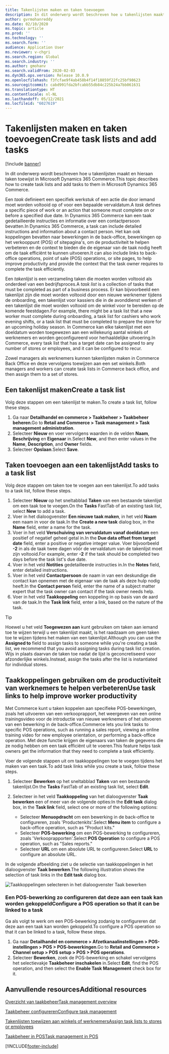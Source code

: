 ```yaml
---
title: Takenlijsten maken en taken toevoegen
description: In dit onderwerp wordt beschreven hoe u takenlijsten maakt en hieraan taken toewijst in Microsoft Dynamics 365 Commerce.
author: gvrmohanreddy
ms.date: 02/10/2020
ms.topic: article
ms.prod: ''
ms.technology: ''
ms.search.form: ''
audience: Application User
ms.reviewer: v-chgri
ms.search.region: Global
ms.search.industry: ''
ms.author: gmohanv
ms.search.validFrom: 2020-02-03
ms.dyn365.ops.version: Release 10.0.9
ms.openlocfilehash: f3fcfae9f4ab458b4f14f18859f22fc25bf98623
ms.sourcegitcommit: cabd991fda2bfcabb55db84c225b24a7bb061631
ms.translationtype: HT
ms.contentlocale: nl-NL
ms.lasthandoff: 05/12/2021
ms.locfileid: "6027619"
---
```

# <a name="create-task-lists-and-add-tasks"></a><span data-ttu-id="66175-103">Takenlijsten maken en taken toevoegen</span><span class="sxs-lookup"><span data-stu-id="66175-103">Create task lists and add tasks</span></span>

[!include [banner](includes/banner.md)]

<span data-ttu-id="66175-104">In dit onderwerp wordt beschreven hoe u takenlijsten maakt en hieraan taken toewijst in Microsoft Dynamics 365 Commerce.</span><span class="sxs-lookup"><span data-stu-id="66175-104">This topic describes how to create task lists and add tasks to them in Microsoft Dynamics 365 Commerce.</span></span>

<span data-ttu-id="66175-105">Een *taak* definieert een specifiek werkstuk of een actie die door iemand moet worden voltooid op of voor een bepaalde vervaldatum.</span><span class="sxs-lookup"><span data-stu-id="66175-105">A *task* defines a specific piece of work or an action that someone must complete on or before a specified due date.</span></span> <span data-ttu-id="66175-106">In Dynamics 365 Commerce kan een taak gedetailleerde instructies en informatie over een contactpersoon bevatten.</span><span class="sxs-lookup"><span data-stu-id="66175-106">In Dynamics 365 Commerce, a task can include detailed instructions and information about a contact person.</span></span> <span data-ttu-id="66175-107">Het kan ook koppelingen bevatten naar bewerkingen in de back-office, bewerkingen op het verkooppunt (POS) of sitepagina's, om de productiviteit te helpen verbeteren en de context te bieden die de eigenaar van de taak nodig heeft om de taak efficiënt te kunnen uitvoeren.</span><span class="sxs-lookup"><span data-stu-id="66175-107">It can also include links to back-office operations, point of sale (POS) operations, or site pages, to help improve productivity and provide the context that the task owner requires to complete the task efficiently.</span></span>

<span data-ttu-id="66175-108">Een *takenlijst* is een verzameling taken die moeten worden voltooid als onderdeel van een bedrijfsproces.</span><span class="sxs-lookup"><span data-stu-id="66175-108">A *task list* is a collection of tasks that must be completed as part of a business process.</span></span> <span data-ttu-id="66175-109">Er kan bijvoorbeeld een takenlijst zijn die moet worden voltooid door een nieuwe werknemer tijdens de onboarding, een takenlijst voor kassiers die in de avonddienst werken of een takenlijst die moet worden voltooid om de winkel voor te bereiden op de komende feestdagen.</span><span class="sxs-lookup"><span data-stu-id="66175-109">For example, there might be a task list that a new worker must complete during onboarding, a task list for cashiers who work evening shifts, or a task list that must be completed to prepare the store for an upcoming holiday season.</span></span> <span data-ttu-id="66175-110">In Commerce kan elke takenlijst met een doeldatum worden toegewezen aan een willekeurig aantal winkels of werknemers en worden geconfigureerd voor herhaaldelijke uitvoering.</span><span class="sxs-lookup"><span data-stu-id="66175-110">In Commerce, every task list that has a target date can be assigned to any number of stores or employees, and it can be configured to recur.</span></span>

<span data-ttu-id="66175-111">Zowel managers als werknemers kunnen takenlijsten maken in Commerce Back Office en deze vervolgens toewijzen aan een set winkels.</span><span class="sxs-lookup"><span data-stu-id="66175-111">Both managers and workers can create task lists in Commerce back office, and then assign them to a set of stores.</span></span>

## <a name="create-a-task-list"></a><span data-ttu-id="66175-112">Een takenlijst maken</span><span class="sxs-lookup"><span data-stu-id="66175-112">Create a task list</span></span>

<span data-ttu-id="66175-113">Volg deze stappen om een takenlijst te maken.</span><span class="sxs-lookup"><span data-stu-id="66175-113">To create a task list, follow these steps.</span></span>

1. <span data-ttu-id="66175-114">Ga naar **Detailhandel en commerce \> Taakbeheer \> Taakbeheer beheren**.</span><span class="sxs-lookup"><span data-stu-id="66175-114">Go to **Retail and Commerce \> Task management \> Task management administration**.</span></span>
1. <span data-ttu-id="66175-115">Selecteer **Nieuw** en voer vervolgens waarden in de velden **Naam**, **Beschrijving** en **Eigenaar** in.</span><span class="sxs-lookup"><span data-stu-id="66175-115">Select **New**, and then enter values in the **Name**, **Description**, and **Owner** fields.</span></span>
1. <span data-ttu-id="66175-116">Selecteer **Opslaan**.</span><span class="sxs-lookup"><span data-stu-id="66175-116">Select **Save**.</span></span>

## <a name="add-tasks-to-a-task-list"></a><span data-ttu-id="66175-117">Taken toevoegen aan een takenlijst</span><span class="sxs-lookup"><span data-stu-id="66175-117">Add tasks to a task list</span></span>

<span data-ttu-id="66175-118">Volg deze stappen om taken toe te voegen aan een takenlijst.</span><span class="sxs-lookup"><span data-stu-id="66175-118">To add tasks to a task list, follow these steps.</span></span>
 
1. <span data-ttu-id="66175-119">Selecteer **Nieuw** op het sneltabblad **Taken** van een bestaande takenlijst om een taak toe te voegen.</span><span class="sxs-lookup"><span data-stu-id="66175-119">On the **Tasks** FastTab of an existing task list, select **New** to add a task.</span></span>
1. <span data-ttu-id="66175-120">Voer in het dialoogvenster **Een nieuwe taak maken**, in het veld **Naam** een naam in voor de taak.</span><span class="sxs-lookup"><span data-stu-id="66175-120">In the **Create a new task** dialog box, in the **Name** field, enter a name for the task.</span></span>
1. <span data-ttu-id="66175-121">Voer in het veld **Verschuiving van vervaldatum vanaf doeldatum** een positief of negatief geheel getal in.</span><span class="sxs-lookup"><span data-stu-id="66175-121">In the **Due data offset from target date** field, enter a positive or negative integer value.</span></span> <span data-ttu-id="66175-122">Voer bijvoorbeeld **-2** in als de taak twee dagen vóór de vervaldatum van de takenlijst moet zijn voltooid.</span><span class="sxs-lookup"><span data-stu-id="66175-122">For example, enter **-2** if the task should be completed two days before the task list's due date.</span></span>
1. <span data-ttu-id="66175-123">Voer in het veld **Notities** gedetailleerde instructies in.</span><span class="sxs-lookup"><span data-stu-id="66175-123">In the **Notes** field, enter detailed instructions.</span></span>
1. <span data-ttu-id="66175-124">Voer in het veld **Contactpersoon** de naam in van een deskundige die contact kan opnemen met de eigenaar van de taak als deze hulp nodig heeft.</span><span class="sxs-lookup"><span data-stu-id="66175-124">In the **Contact person** field, enter the name of a subject matter expert that the task owner can contact if the task owner needs help.</span></span>
1. <span data-ttu-id="66175-125">Voer in het veld **Taakkoppeling** een koppeling in op basis van de aard van de taak.</span><span class="sxs-lookup"><span data-stu-id="66175-125">In the **Task link** field, enter a link, based on the nature of the task.</span></span>

> [!TIP]
> <span data-ttu-id="66175-126">Hoewel u het veld **Toegewezen aan** kunt gebruiken om taken aan iemand toe te wijzen terwijl u een takenlijst maakt, is het raadzaam om geen taken toe te wijzen tijdens het maken van een takenlijst.</span><span class="sxs-lookup"><span data-stu-id="66175-126">Although you can use the **Assigned to** field to assign tasks to someone while you're creating a task list, we recommend that you avoid assigning tasks during task list creation.</span></span> <span data-ttu-id="66175-127">Wijs in plaats daarvan de taken toe nadat de lijst is geconcretiseerd voor afzonderlijke winkels.</span><span class="sxs-lookup"><span data-stu-id="66175-127">Instead, assign the tasks after the list is instantiated for individual stores.</span></span>

## <a name="use-task-links-to-help-improve-worker-productivity"></a><span data-ttu-id="66175-128">Taakkoppelingen gebruiken om de productiviteit van werknemers te helpen verbeteren</span><span class="sxs-lookup"><span data-stu-id="66175-128">Use task links to help improve worker productivity</span></span>

<span data-ttu-id="66175-129">Met Commerce kunt u taken koppelen aan specifieke POS-bewerkingen, zoals het uitvoeren van een verkooprapport, het weergeven van een online trainingsvideo voor de introductie van nieuwe werknemers of het uitvoeren van een bewerking in de back-office.</span><span class="sxs-lookup"><span data-stu-id="66175-129">Commerce lets you link tasks to specific POS operations, such as running a sales report, viewing an online training video for new employee orientation, or performing a back-office operation.</span></span> <span data-ttu-id="66175-130">Met deze functie krijgen de eigenaars van taken de gegevens die ze nodig hebben om een taak efficiënt uit te voeren.</span><span class="sxs-lookup"><span data-stu-id="66175-130">This feature helps task owners get the information that they need to complete a task efficiently.</span></span>

<span data-ttu-id="66175-131">Voer de volgende stappen uit om taakkoppelingen toe te voegen tijdens het maken van een taak.</span><span class="sxs-lookup"><span data-stu-id="66175-131">To add task links while you create a task, follow these steps.</span></span>

1. <span data-ttu-id="66175-132">Selecteer **Bewerken** op het sneltabblad **Taken** van een bestaande takenlijst.</span><span class="sxs-lookup"><span data-stu-id="66175-132">On the **Tasks** FastTab of an existing task list, select **Edit**.</span></span>
1. <span data-ttu-id="66175-133">Selecteer in het veld **Taakkoppeling** van het dialoogvenster **Taak bewerken** een of meer van de volgende opties:</span><span class="sxs-lookup"><span data-stu-id="66175-133">In the **Edit task** dialog box, in the **Task link** field, select one or more of the following options:</span></span>

    - <span data-ttu-id="66175-134">Selecteer **Menuopdracht** om een bewerking in de back-office te configureren, zoals 'Productenkits'.</span><span class="sxs-lookup"><span data-stu-id="66175-134">Select **Menu item** to configure a back-office operation, such as "Product kits."</span></span>
    - <span data-ttu-id="66175-135">Selecteer **POS-bewerking** om een POS-bewerking te configureren, zoals 'Verkooprapporten'.</span><span class="sxs-lookup"><span data-stu-id="66175-135">Select **POS Operation** to configure a POS operation, such as "Sales reports."</span></span>
    - <span data-ttu-id="66175-136">Selecteer **URL** om een absolute URL te configureren.</span><span class="sxs-lookup"><span data-stu-id="66175-136">Select **URL** to configure an absolute URL.</span></span>

<span data-ttu-id="66175-137">In de volgende afbeelding ziet u de selectie van taakkoppelingen in het dialoogvenster **Taak bewerken**.</span><span class="sxs-lookup"><span data-stu-id="66175-137">The following illustration shows the selection of task links in the **Edit task** dialog box.</span></span>

![Taakkoppelingen selecteren in het dialoogvenster Taak bewerken](media/HQ-POS-Tasks-Linking.png)

### <a name="configure-a-pos-operation-so-that-it-can-be-linked-to-a-task"></a><span data-ttu-id="66175-139">Een POS-bewerking zo configureren dat deze aan een taak kan worden gekoppeld</span><span class="sxs-lookup"><span data-stu-id="66175-139">Configure a POS operation so that it can be linked to a task</span></span>

<span data-ttu-id="66175-140">Ga als volgt te werk om een POS-bewerking zodanig te configureren dat deze aan een taak kan worden gekoppeld.</span><span class="sxs-lookup"><span data-stu-id="66175-140">To configure a POS operation so that it can be linked to a task, follow these steps.</span></span>

1. <span data-ttu-id="66175-141">Ga naar **Detailhandel en commerce \> Afzetkanaalinstellingen \> POS-instellingen \> POS \> POS-bewerkingen**.</span><span class="sxs-lookup"><span data-stu-id="66175-141">Go to **Retail and Commerce \> Channel setup \> POS setup \> POS \> POS operations**.</span></span>
1. <span data-ttu-id="66175-142">Selecteer **Bewerken**, zoek de POS-bewerking en schakel vervolgens het selectievakje **Taakbeheer inschakelen** in.</span><span class="sxs-lookup"><span data-stu-id="66175-142">Select **Edit**, find the POS operation, and then select the **Enable Task Management** check box for it.</span></span>

## <a name="additional-resources"></a><span data-ttu-id="66175-143">Aanvullende resources</span><span class="sxs-lookup"><span data-stu-id="66175-143">Additional resources</span></span>

[<span data-ttu-id="66175-144">Overzicht van taakbeheer</span><span class="sxs-lookup"><span data-stu-id="66175-144">Task management overview</span></span>](task-mgmt-overview.md)

[<span data-ttu-id="66175-145">Taakbeheer configureren</span><span class="sxs-lookup"><span data-stu-id="66175-145">Configure task management</span></span>](task-mgmt-configure.md)

[<span data-ttu-id="66175-146">Takenlijsten toewijzen aan winkels of werknemers</span><span class="sxs-lookup"><span data-stu-id="66175-146">Assign task lists to stores or employees</span></span>](task-mgmt-assign-lists.md)

[<span data-ttu-id="66175-147">Taakbeheer in POS</span><span class="sxs-lookup"><span data-stu-id="66175-147">Task management in POS</span></span>](task-mgmt-POS.md)


[!INCLUDE[footer-include](../includes/footer-banner.md)]
